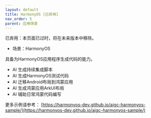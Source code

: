 ```yaml
---
layout: default
title: HarmonyOS [已弃用]
nav_order: 5
parent: 应用场景
---
```


已弃用：本页面已过时，将在未来版本中移除。

- 场景：HarmonyOS

具备为HarmonyOS应用程序生成代码的能力。

- AI 生成持续集成脚本
- AI 生成HarmonyOS测试代码
- AI 迁移Android布局到鸿蒙应用
- AI 生成鸿蒙应用ArkUI布局
- AI 辅助日常鸿蒙代码编写

更多示例请参考：
[https://harmonyos-dev.github.io/aigc-harmonyos-sample/](https://harmonyos-dev.github.io/aigc-harmonyos-sample/)
